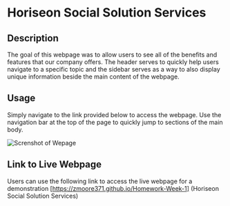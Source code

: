 # Horiseon Social Solution Services

## Description

The goal of this webpage was to allow users to see all of the benefits and features that our company offers. The header serves to quickly help users navigate to a specific topic and the sidebar serves as a way to also display unique information beside the main content of the webpage. 

## Usage

Simply navigate to the link provided below to access the webpage. Use the navigation bar at the top of the page to quickly jump to sections of the main body. 

![Screnshot of Wepage](./assets/images/webpage-screenshot.png)



## Link to Live Webpage

Users can use the following link to access the live webpage for a demonstration
[https://zmoore371.github.io/Homework-Week-1] (Horiseon Social Solution Services)
